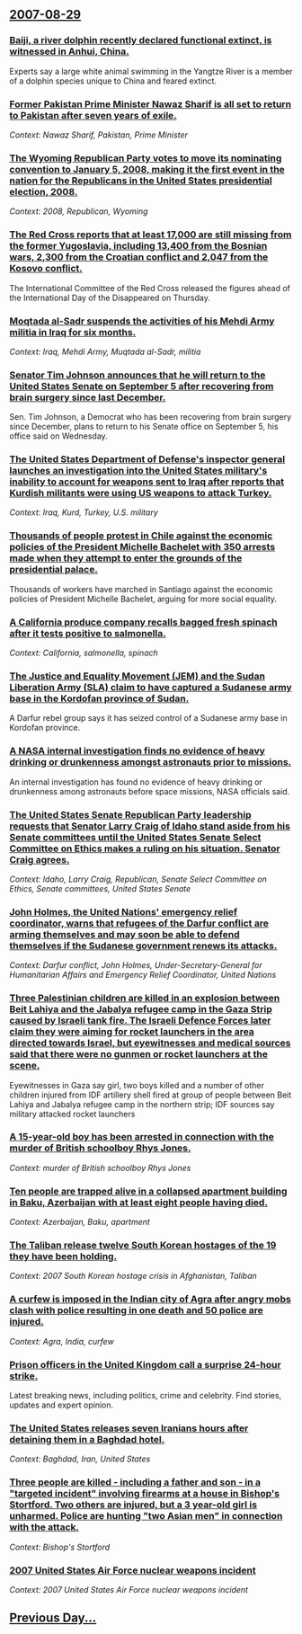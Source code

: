 ## [2007-08-29](/news/2007/08/29/index.md)

### [ Baiji, a river dolphin recently declared functional extinct, is witnessed in Anhui, China. ](/news/2007/08/29/baiji-a-river-dolphin-recently-declared-functional-extinct-is-witnessed-in-anhui-china.md)
Experts say a large white animal swimming in the Yangtze River is a member of a dolphin species unique to China and feared extinct.

### [ Former Pakistan Prime Minister Nawaz Sharif is all set to return to Pakistan after seven years of exile. ](/news/2007/08/29/former-pakistan-prime-minister-nawaz-sharif-is-all-set-to-return-to-pakistan-after-seven-years-of-exile.md)
_Context: Nawaz Sharif, Pakistan, Prime Minister_

### [ The Wyoming Republican Party votes to move its nominating convention to January 5, 2008, making it the first event in the nation for the Republicans in the United States presidential election, 2008. ](/news/2007/08/29/the-wyoming-republican-party-votes-to-move-its-nominating-convention-to-january-5-2008-making-it-the-first-event-in-the-nation-for-the-re.md)
_Context: 2008, Republican, Wyoming_

### [ The Red Cross reports that at least 17,000 are still missing from the former Yugoslavia, including 13,400 from the Bosnian wars, 2,300 from the Croatian conflict and 2,047 from the Kosovo conflict. ](/news/2007/08/29/the-red-cross-reports-that-at-least-17-000-are-still-missing-from-the-former-yugoslavia-including-13-400-from-the-bosnian-wars-2-300-from.md)
The International Committee of the Red Cross released the figures ahead of the International Day of the Disappeared on Thursday.

### [ Moqtada al-Sadr suspends the activities of his Mehdi Army militia in Iraq for six months. ](/news/2007/08/29/moqtada-al-sadr-suspends-the-activities-of-his-mehdi-army-militia-in-iraq-for-six-months.md)
_Context: Iraq, Mehdi Army, Muqtada al-Sadr, militia_

### [ Senator Tim Johnson announces that he will return to the United States Senate on September 5 after recovering from brain surgery since last December. ](/news/2007/08/29/senator-tim-johnson-announces-that-he-will-return-to-the-united-states-senate-on-september-5-after-recovering-from-brain-surgery-since-last.md)
Sen. Tim Johnson, a Democrat who has been recovering from brain surgery since December, plans to return to his Senate office on September 5, his office said on Wednesday.

### [ The United States Department of Defense's inspector general launches an investigation into the United States military's inability to account for weapons sent to Iraq after reports that Kurdish militants were using US weapons to attack Turkey. ](/news/2007/08/29/the-united-states-department-of-defense-s-inspector-general-launches-an-investigation-into-the-united-states-military-s-inability-to-accoun.md)
_Context: Iraq, Kurd, Turkey, U.S. military_

### [ Thousands of people protest in Chile against the economic policies of the President Michelle Bachelet with 350 arrests made when they attempt to enter the grounds of the presidential palace. ](/news/2007/08/29/thousands-of-people-protest-in-chile-against-the-economic-policies-of-the-president-michelle-bachelet-with-350-arrests-made-when-they-attem.md)
Thousands of workers have marched in Santiago against the economic policies of President Michelle Bachelet, arguing for more social equality.

### [ A California produce company recalls bagged fresh spinach after it tests positive to salmonella. ](/news/2007/08/29/a-california-produce-company-recalls-bagged-fresh-spinach-after-it-tests-positive-to-salmonella.md)
_Context: California, salmonella, spinach_

### [ The Justice and Equality Movement (JEM) and the Sudan Liberation Army (SLA) claim to have captured a Sudanese army base in the Kordofan province of Sudan. ](/news/2007/08/29/the-justice-and-equality-movement-jem-and-the-sudan-liberation-army-sla-claim-to-have-captured-a-sudanese-army-base-in-the-kordofan-pro.md)
A Darfur rebel group says it has seized control of a Sudanese army base in Kordofan province.

### [ A NASA internal investigation finds no evidence of heavy drinking or drunkenness amongst astronauts prior to missions. ](/news/2007/08/29/a-nasa-internal-investigation-finds-no-evidence-of-heavy-drinking-or-drunkenness-amongst-astronauts-prior-to-missions.md)
An internal investigation has found no evidence of heavy drinking or drunkenness among astronauts before space missions, NASA officials said.

### [ The United States Senate Republican Party leadership requests that Senator Larry Craig of Idaho stand aside from his Senate committees until the United States Senate Select Committee on Ethics makes a ruling on his situation. Senator Craig agrees. ](/news/2007/08/29/the-united-states-senate-republican-party-leadership-requests-that-senator-larry-craig-of-idaho-stand-aside-from-his-senate-committees-unti.md)
_Context: Idaho, Larry Craig, Republican, Senate Select Committee on Ethics, Senate committees, United States Senate_

### [ John Holmes, the United Nations' emergency relief coordinator, warns that refugees of the Darfur conflict are arming themselves and may soon be able to defend themselves if the Sudanese government renews its attacks. ](/news/2007/08/29/john-holmes-the-united-nations-emergency-relief-coordinator-warns-that-refugees-of-the-darfur-conflict-are-arming-themselves-and-may-soo.md)
_Context: Darfur conflict, John Holmes, Under-Secretary-General for Humanitarian Affairs and Emergency Relief Coordinator, United Nations_

### [ Three Palestinian children are killed in an explosion between Beit Lahiya and the Jabalya refugee camp in the Gaza Strip caused by Israeli tank fire. The Israeli Defence Forces later claim they were aiming for rocket launchers in the area directed towards Israel, but eyewitnesses and medical sources said that there were no gunmen or rocket launchers at the scene. ](/news/2007/08/29/three-palestinian-children-are-killed-in-an-explosion-between-beit-lahiya-and-the-jabalya-refugee-camp-in-the-gaza-strip-caused-by-israeli.md)
Eyewitnesses in Gaza say girl, two boys killed and a number of other children injured from IDF artillery shell fired at group of people between Beit Lahiya and Jabalya refugee camp in the northern strip; IDF sources say military attacked rocket launchers

### [ A 15-year-old boy has been arrested in connection with the murder of British schoolboy Rhys Jones. ](/news/2007/08/29/a-15-year-old-boy-has-been-arrested-in-connection-with-the-murder-of-british-schoolboy-rhys-jones.md)
_Context: murder of British schoolboy Rhys Jones_

### [ Ten people are trapped alive in a collapsed apartment building in Baku, Azerbaijan with at least eight people having died. ](/news/2007/08/29/ten-people-are-trapped-alive-in-a-collapsed-apartment-building-in-baku-azerbaijan-with-at-least-eight-people-having-died.md)
_Context: Azerbaijan, Baku, apartment_

### [ The Taliban release twelve South Korean hostages of the 19 they have been holding. ](/news/2007/08/29/the-taliban-release-twelve-south-korean-hostages-of-the-19-they-have-been-holding.md)
_Context: 2007 South Korean hostage crisis in Afghanistan, Taliban_

### [ A curfew is imposed in the Indian city of Agra after angry mobs clash with police resulting in one death and 50 police are injured. ](/news/2007/08/29/a-curfew-is-imposed-in-the-indian-city-of-agra-after-angry-mobs-clash-with-police-resulting-in-one-death-and-50-police-are-injured.md)
_Context: Agra, India, curfew_

### [ Prison officers in the United Kingdom call a surprise 24-hour strike. ](/news/2007/08/29/prison-officers-in-the-united-kingdom-call-a-surprise-24-hour-strike.md)
Latest breaking news, including politics, crime and celebrity. Find stories, updates and expert opinion.

### [ The United States releases seven Iranians hours after detaining them in a Baghdad hotel. ](/news/2007/08/29/the-united-states-releases-seven-iranians-hours-after-detaining-them-in-a-baghdad-hotel.md)
_Context: Baghdad, Iran, United States_

### [ Three people are killed - including a father and son - in a "targeted incident" involving firearms at a house in Bishop's Stortford. Two others are injured, but a 3 year-old girl is unharmed. Police are hunting "two Asian men" in connection with the attack. ](/news/2007/08/29/three-people-are-killed-including-a-father-and-son-in-a-targeted-incident-involving-firearms-at-a-house-in-bishop-s-stortford-two-ot.md)
_Context: Bishop's Stortford_

### [ 2007 United States Air Force nuclear weapons incident](/news/2007/08/29/2007-united-states-air-force-nuclear-weapons-incident.md)
_Context: 2007 United States Air Force nuclear weapons incident_

## [Previous Day...](/news/2007/08/28/index.md)


